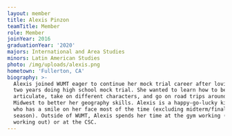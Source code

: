 ```yaml
---
layout: member
title: Alexis Pinzon
teamTitle: Member
role: Member
joinYear: 2016
graduationYear: '2020'
majors: International and Area Studies
minors: Latin American Studies
photo: /img/uploads/alexis.png
hometown: 'Fullerton, CA'
biography: >-
  Alexis joined WUMT eager to continue her mock trial career after loving her
  two years doing high school mock trial. She wanted to learn how to be more
  articulate, take on different characters, and go on road trips around the
  Midwest to better her geography skills. Alexis is a happy-go-lucky kind of gal
  who has a smile on her face most of the time (excluding midterm/finals
  season). Outside of WUMT, Alexis spends her time at the gym working (no, not
  working out) or at the CSC.
---
```


